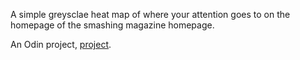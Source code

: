 A simple greysclae heat map of where your attention goes to on the homepage of the smashing magazine homepage.

An Odin project, <a href="https://www.theodinproject.com/paths/full-stack-ruby-on-rails/courses/html-and-css/lessons/design-teardown">project</a>.